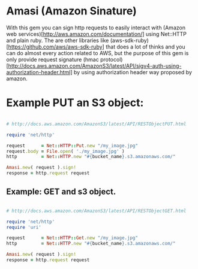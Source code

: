 Amasi (Amazon Sinature)
=======================

With this gem you can sign http requests to easily interact with
(Amazon web services)[http://aws.amazon.com/documentation/]
using Net::HTTP and plain ruby.
The are other libraries like (aws-sdk-ruby)[https://github.com/aws/aws-sdk-ruby]
that does a lot of thinks and you can do almost every action related to AWS,
but the purpose of this gem is only provide request signature
(hmac protocol)[http://docs.aws.amazon.com/AmazonS3/latest/API/sigv4-auth-using-authorization-header.html]
by using authorization header way proposed by amazon.

Example PUT an S3 object:
=========================

```ruby

# http://docs.aws.amazon.com/AmazonS3/latest/API/RESTObjectPUT.html

require 'net/http'

request      = Net::HTTP::Put.new "/my_image.jpg"
request.body = File.open( './my_image.jpg' )
http         = Net::HTTP.new "#{bucket_name}.s3.amazonaws.com/"

Amasi.new( request ).sign!
response = http.request request
```

Example: GET and s3 object.
---------------------------

```ruby

# http://docs.aws.amazon.com/AmazonS3/latest/API/RESTObjectGET.html

require 'net/http'
require 'uri'

request      = Net::HTTP::Get.new "/my_image.jpg"
http         = Net::HTTP.new "#{bucket_name}.s3.amazonaws.com/"

Amasi.new( request ).sign!
response = http.request request
```

